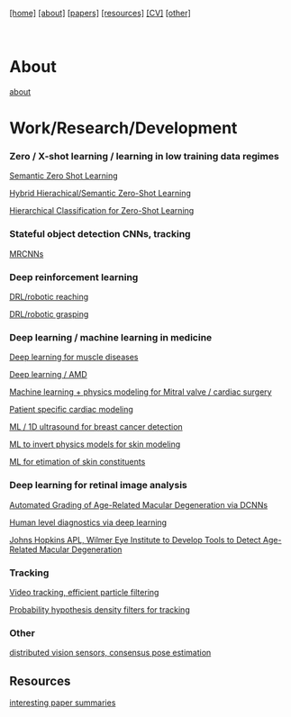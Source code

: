 [[home]](./index.html)
[[about]](./about.html)
[[papers]](./papers.html)
[[resources]](./resources.html)
[[CV]](./cv.html)
[[other]](./other.html)

&nbsp;&nbsp;&nbsp;&nbsp;

# About

[about](./about.html)

# Work/Research/Development

### Zero / X-shot learning / learning in low training data regimes
[Semantic Zero Shot Learning](http://ieeexplore.ieee.org/document/7424431/)

[Hybrid Hierachical/Semantic Zero-Shot Learning](https://arxiv.org/abs/1712.03151)

[Hierarchical Classification for Zero-Shot Learning](http://ieeexplore.ieee.org/abstract/document/7986834/)

### Stateful object detection CNNs, tracking
[MRCNNs](http://ieeexplore.ieee.org/abstract/document/7900179/) 


### Deep reinforcement learning

[DRL/robotic reaching](http://openaccess.thecvf.com/content_cvpr_2017_workshops/w5/papers/Katyal_Leveraging_Deep_Reinforcement_CVPR_2017_paper.pdf)

[DRL/robotic grasping](https://www.cs.jhu.edu/~areiter/JHU/Publications_files/2017-nips-drl.pdf)


### Deep learning / machine learning in medicine 

[Deep learning for muscle diseases](http://journals.plos.org/plosone/article?id=10.1371/journal.pone.0184059)

[Deep learning / AMD](http://ieeexplore.ieee.org/abstract/document/7493240/)

[Machine learning + physics modeling for Mitral valve / cardiac surgery](https://link.springer.com/chapter/10.1007/978-3-642-13711-2_13#page-1)

[Patient specific cardiac modeling](https://www.ncbi.nlm.nih.gov/pmc/articles/PMC3760036/)

[ML / 1D ultrasound for breast cancer detection]()

[ML to invert physics models for skin modeling](http://www.ncbi.nlm.nih.gov/pubmed/25561244)

[ML for etimation of skin constituents](http://www.ncbi.nlm.nih.gov/pubmed/25561244)

### Deep learning for retinal image analysis

[Automated Grading of Age-Related Macular Degeneration via DCNNs](https://jamanetwork.com/journals/jamaophthalmology/fullarticle/2654969?guestAccessKey=8b7d58b3-4316-4721-9de5-5dec5d3bc62d)

[Human level diagnostics via deep learning](http://www.sciencedirect.com/science/article/pii/S0010482517300240)

[Johns Hopkins APL, Wilmer Eye Institute to Develop Tools to Detect Age-Related Macular Degeneration](http://www.jhuapl.edu/newscenter/pressreleases/2015/150901.asp)

### Tracking
[Video tracking, efficient particle filtering](http://ieeexplore.ieee.org/document/5443441/)

[Probability hypothesis density filters for tracking](http://fusion.isif.org/proceedings/fusion09CD/data/papers/0115.pdf)

### Other

[distributed vision sensors, consensus pose estimation](http://icwww.epfl.ch/~jorstad/Files/Distributed_Consensus_on_Camera_Pose.pdf)

## Resources
[interesting paper summaries](./paper_summaries.html)
